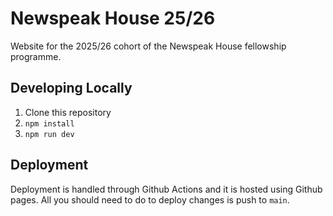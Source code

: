 # Newspeak House 25/26

Website for the 2025/26 cohort of the Newspeak House fellowship programme.

## Developing Locally

1. Clone this repository
2. `npm install`
3. `npm run dev`

## Deployment

Deployment is handled through Github Actions and it is hosted using Github pages. All you should need to do to deploy changes is push to `main`.
